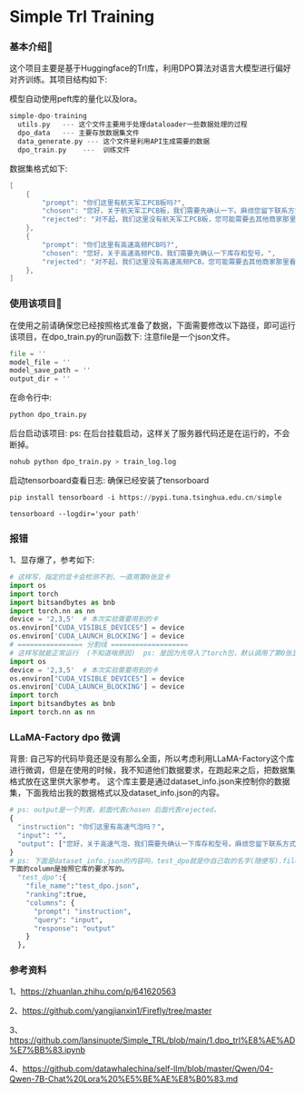 # Simple Trl Training

### 基本介绍👋

这个项目主要是基于Huggingface的Trl库，利用DPO算法对语言大模型进行偏好对齐训练。其项目结构如下:

模型自动使用peft库的量化以及lora。

```c++
simple-dpo-training
  utils.py   --- 这个文件主要用于处理dataloader一些数据处理的过程
  dpo_data   --- 主要存放数据集文件
  data_generate.py --- 这个文件是利用API生成需要的数据
  dpo_train.py    ---  训练文件
```

数据集格式如下:

```c++
[
    {
        "prompt": "你们这里有航天军工PCB板吗?",
        "chosen": "您好，关于航天军工PCB板，我们需要先确认一下。麻烦您留下联系方式。",
        "rejected": "对不起，我们这里没有航天军工PCB板，您可能需要去其他商家那里看看。"
    },
    {
        "prompt": "你们这里有高速高频PCB吗?",
        "chosen": "您好，关于高速高频PCB，我们需要先确认一下库存和型号。",
        "rejected": "对不起，我们这里没有高速高频PCB，您可能需要去其他商家那里看看。"
    },
]
```

### 使用该项目🤗

在使用之前请确保您已经按照格式准备了数据，下面需要修改以下路径，即可运行该项目，在dpo_train.py的run函数下: 注意file是一个json文件。

```python
file = ''
model_file = ''
model_save_path = ''
output_dir = ''
```

在命令行中:

```python
python dpo_train.py
```

后台启动该项目:
ps: 在后台挂载启动，这样关了服务器代码还是在运行的，不会断掉。
```python
nohub python dpo_train.py > train_log.log
```

启动tensorboard查看日志: 确保已经安装了tensorboard

```python
pip install tensorboard -i https://pypi.tuna.tsinghua.edu.cn/simple
```

```
tensorboard --logdir='your path'
```
### 报错
1、显存爆了，参考如下:
```python
# 这样写，指定的显卡会检测不到，一直用第0张显卡
import os
import torch
import bitsandbytes as bnb
import torch.nn as nn
device = '2,3,5'  # 本次实验需要用到的卡
os.environ["CUDA_VISIBLE_DEVICES"] = device
os.environ['CUDA_LAUNCH_BLOCKING'] = device
# ================ 分割线 ===================
# 这样写就能正常运行  (不知道啥原因)  ps: 是因为先导入了torch包，默认调用了第0张显卡，把torch放后面即可。
import os
device = '2,3,5'  # 本次实验需要用到的卡
os.environ["CUDA_VISIBLE_DEVICES"] = device
os.environ['CUDA_LAUNCH_BLOCKING'] = device
import torch
import bitsandbytes as bnb
import torch.nn as nn
```
### LLaMA-Factory dpo 微调
背景: 自己写的代码毕竟还是没有那么全面，所以考虑利用LLaMA-Factory这个库进行微调，但是在使用的时候，我不知道他们数据要求，在跑起来之后，把数据集格式放在这里供大家参考。
这个库主要是通过dataset_info.json来控制你的数据集，下面我给出我的数据格式以及dataset_info.json的内容。
```python
# ps: output是一个列表，前面代表chosen 后面代表rejected。
{
  "instruction": "你们这里有高速气泡吗？",
  "input": "",
  "output": ["您好，关于高速气泡，我们需要先确认一下库存和型号。麻烦您留下联系方式，稍后我们的客服会给您回电确认。", "对不起，我们这里没有高速气泡，您可能需要去其他商家那里看看。"]
}
# ps: 下面是dataset_info.json的内容吗，test_dpo就是你自己取的名字(随便写).file_name我一般把数据放在它这个库的data文件夹下面，注意要ranking等于true，它才会判断是dpo数据集。
下面的column是按照它库的要求写的。
  "test_dpo":{
    "file_name":"test_dpo.json",
    "ranking":true,
    "columns": {
      "prompt": "instruction",
      "query": "input",
      "response": "output"
    }
  },
```
### 参考资料

1、https://zhuanlan.zhihu.com/p/641620563

2、https://github.com/yangjianxin1/Firefly/tree/master

3、https://github.com/lansinuote/Simple_TRL/blob/main/1.dpo_trl%E8%AE%AD%E7%BB%83.ipynb

4、https://github.com/datawhalechina/self-llm/blob/master/Qwen/04-Qwen-7B-Chat%20Lora%20%E5%BE%AE%E8%B0%83.md

